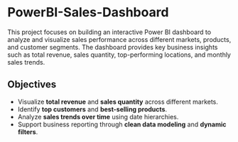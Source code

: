 # PowerBI-Sales-Dashboard
This project focuses on building an interactive Power BI dashboard to analyze and visualize sales performance across different markets, products, and customer segments. The dashboard provides key business insights such as total revenue, sales quantity, top-performing locations, and monthly sales trends.
## Objectives
- Visualize **total revenue** and **sales quantity** across different markets.
- Identify **top customers** and **best-selling products**.
- Analyze **sales trends over time** using date hierarchies.
- Support business reporting through **clean data modeling** and **dynamic filters**.
